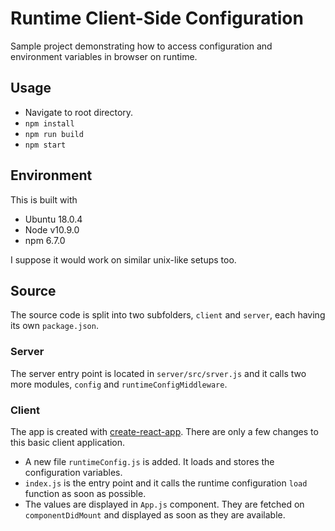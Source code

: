 # Runtime Client-Side Configuration
Sample project demonstrating how to access configuration and environment variables in browser on runtime.

## Usage
- Navigate to root directory.
- `npm install`
- `npm run build`
- `npm start`

## Environment
This is built with
- Ubuntu 18.0.4
- Node v10.9.0
- npm 6.7.0

I suppose it would work on similar unix-like setups too.

## Source
The source code is split into two subfolders, `client` and `server`, each having its own `package.json`.
### Server
The server entry point is located in `server/src/srver.js` and it calls two more modules, `config` and `runtimeConfigMiddleware`.
### Client
The app is created with [create-react-app](https://facebook.github.io/create-react-app/). There are only a few changes to this basic client application.
- A new file `runtimeConfig.js` is added. It loads and stores the configuration variables.
- `index.js` is the entry point and it calls the runtime configuration `load` function as soon as possible.
- The values are displayed in `App.js` component. They are fetched on `componentDidMount` and displayed as soon as they are available.
